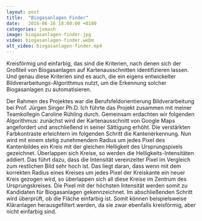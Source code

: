 ```yaml
---
layout: post
title:  "Biogasanlagen Finder"
date:   2016-06-26 18:00:00 +0100
categories: jomash
image: biogasanlagen-finder.jpg
video: biogasanlagen-finder.webm
alt_video: biogasanlagen-finder.mp4
---
```


Kreisförmig und einfarbig, das sind die Kriterien, nach denen sich der Großteil von Biogasanlagen auf Kartenausschnitten identifizieren lassen. Und genau diese Kriterien sind es auch, die ein eigens entwickelter Bildverarbeitungs-Algorithmus nutzt, um die Erkennung solcher Biogasanlagen zu automatisieren.

Der Rahmen des Projektes war die Berufsfeldorientierung Bildverarbeitung bei Prof. Jürgen Singer Ph.D. Ich führte das Projekt zusammen mit meiner Teamkollegin Caroline Rühling durch. Gemeinsam erdachten wir folgenden Algorithmus: zunächst wird der Kartenausschnitt von Google Maps angefordert und anschließend in seiner Sättigung erhöht. Die verstärkten Farbkontraste erleichtern im folgenden Schritt die Kantenerkennung. Nun wird mit einem stetig zunehmendem Radius um jedes Pixel des Kantenbildes ein Kreis mit der gleichen Helligkeit des Ursprungspixels gezeichnet. Überlappen sich Kreise, so werden die Helligkeits-Intensitäten addiert. Das führt dazu, dass die Intensität vereinzelter Pixel im Vergleich zum restlichen Bild sehr hoch ist. Das liegt daran, dass wenn mit dem korrekten Radius eines Kreises um jedes Pixel der Kreiskante ein neuer Kreis gezogen wird, so überlappen sich all diese Kreise im Zentrum des Ursprungskreises. Die Pixel mit der höchsten Intensität werden somit zu Kandidaten für Biogasanlagen gekennzeichnet. Im abschließenden Schritt wird überprüft, ob die Fläche einfarbig ist. Somit können beispielsweise Kläranlagen herausgefiltert werden, da sie zwar ebenfalls kreisförmig, aber nicht einfarbig sind.